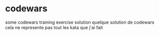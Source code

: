 # codewars
some codewars training exercise solution
quelque solution de codewars cela ne represente pas tout les kata que j'ai fait
